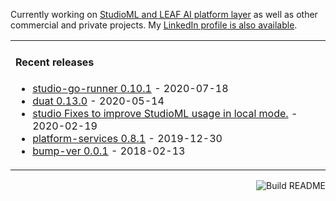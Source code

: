 
<!--
**karlmutch/karlmutch** is a ✨ _special_ ✨ repository because its `README.md` (this file) appears on your GitHub profile.

Here are some ideas to get you started:

- 🔭 I’m currently working on ...
- 🌱 I’m currently learning ...
- 👯 I’m looking to collaborate on ...
- 🤔 I’m looking for help with ...
- 💬 Ask me about ...
- 📫 How to reach me: ...
- 😄 Pronouns: ...
- ⚡ Fun fact: ...
-->

Currently working on [StudioML and LEAF AI platform layer](https://github.com/leaf-ai/studio-go-runner) as well as other commercial and private projects. My [LinkedIn profile is also available](https://linkedin.com/in/karlmutch).

<table><tr><td valign="top" width="100%">

#### Recent releases
<!-- recent_releases starts -->
* [studio-go-runner 0.10.1](https://github.com/leaf-ai/studio-go-runner/releases/tag/0.10.1) - 2020-07-18
* [duat 0.13.0](https://github.com/karlmutch/duat/releases/tag/0.13.0) - 2020-05-14
* [studio Fixes to improve StudioML usage in local mode.](https://github.com/studioml/studio/releases/tag/0.0.15) - 2020-02-19
* [platform-services 0.8.1](https://github.com/leaf-ai/platform-services/releases/tag/0.8.1) - 2019-12-30
* [bump-ver 0.0.1](https://github.com/karlmutch/bump-ver/releases/tag/0.0.1) - 2018-02-13
<!-- recent_releases ends -->
</td></tr></table>

<a href="https://github.com/karlmutch/karlmutch/actions"><img src="https://github.com/karlmutch/karlmutch/workflows/Build%20README/badge.svg" align="right" alt="Build README"></a>

